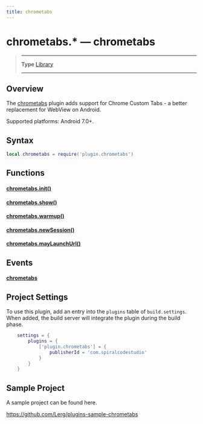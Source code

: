 ```yaml
---
title: chrometabs
---
```

# chrometabs.* &mdash; chrometabs

> --------------------- ------------------------------------------------------------------------------------------
> __Type__              [Library](https://docs.coronalabs.com/api/type/library.html)
> --------------------- ------------------------------------------------------------------------------------------


## Overview

The [chrometabs](https://marketplace.coronalabs.com/plugin/chrometabs) plugin adds support for Chrome Custom Tabs - a better replacement for WebView on Android.

Supported platforms: Android 7.0+.

## Syntax
```lua
local chrometabs = require('plugin.chrometabs')
```
## Functions

#### [chrometabs.init()](/plugin/chrometabs/init)

#### [chrometabs.show()](/plugin/chrometabs/show)

#### [chrometabs.warmup()](/plugin/chrometabs/warmup)

#### [chrometabs.newSession()](/plugin/chrometabs/newSession)

#### [chrometabs.mayLaunchUrl()](/plugin/chrometabs/mayLaunchUrl)

## Events

#### [chrometabs](/plugin/chrometabs/event/chrometabs/)

## Project Settings

To use this plugin, add an entry into the `plugins` table of `build.settings`. When added, the build server will integrate the plugin during the build phase.

```lua
	settings = {
		plugins = {
			['plugin.chrometabs'] = {
				publisherId = 'com.spiralcodestudio'
			}
		}
	}
```

## Sample Project

A sample project can be found here.

https://github.com/Lerg/plugins-sample-chrometabs